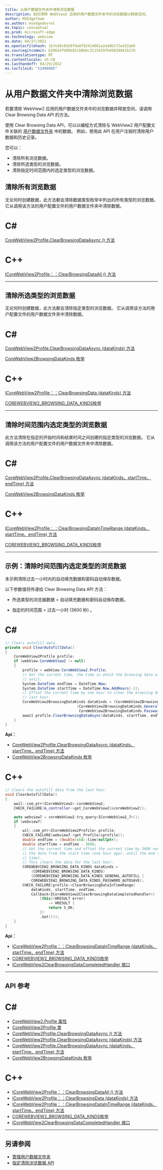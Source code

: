 ```yaml
---
title: 从用户数据文件夹中清除浏览数据
description: 如何清除 WebView2 应用的用户数据文件夹中的浏览数据以释放空间。
author: MSEdgeTeam
ms.author: msedgedevrel
ms.topic: conceptual
ms.prod: microsoft-edge
ms.technology: webview
ms.date: 04/27/2022
ms.openlocfilehash: 1b7e20c6920fda8f92414061a2ad4b172ed32a66
ms.sourcegitcommit: b2062efd99182cb0b6c3115439fb45838841b276
ms.translationtype: MT
ms.contentlocale: zh-CN
ms.lasthandoff: 04/29/2022
ms.locfileid: "12496685"
---
```

# <a name="clear-browsing-data-from-the-user-data-folder"></a>从用户数据文件夹中清除浏览数据

若要清除 WebView2 应用的用户数据文件夹中的浏览数据并释放空间，请调用 Clear Browsing Data API 的方法。

使用 Clear Browsing Data API，可以以编程方式清除与 WebView2 用户配置文件关联的 [用户数据文件夹](user-data-folder.md) 中的数据。  例如，使用此 API 在用户注销时清除用户数据和历史记录。

您可以：
*  清除所有浏览数据。
*  清除所选类型的浏览数据。
*  清除指定时间范围内的选定类型的浏览数据。


<!-- ====================================================================== -->
## <a name="clear-all-browsing-data"></a>清除所有浏览数据

无论何时创建数据，此方法都会清除数据类型枚举中列出的所有类型的浏览数据。  它从调用该方法的用户配置文件的用户数据文件夹中清除数据。


<!-- ------------------------------ -->

# [<a name="c"></a>C#](#tab/csharp)

[CoreWebView2Profile.ClearBrowsingDataAsync () 方法](/dotnet/api/microsoft.web.webview2.core.corewebview2profile.clearbrowsingdataasync#microsoft-web-webview2-core-corewebview2profile-clearbrowsingdataasync)


<!-- ------------------------------ -->

# [<a name="c"></a>C++](#tab/cpp)

[ICoreWebView2Profile：：ClearBrowsingDataAll () 方法](/microsoft-edge/webview2/reference/win32/icorewebview2experimentalprofile4#clearbrowsingdataall)


---

<!-- end of tab-set -->


<!-- ====================================================================== -->
## <a name="clear-selected-kinds-of-browsing-data"></a>清除所选类型的浏览数据

无论何时创建数据，此方法都会清除指定类型的浏览数据。  它从调用该方法的用户配置文件的用户数据文件夹中清除数据。


<!-- ------------------------------ -->

# [<a name="c"></a>C#](#tab/csharp)

[CoreWebView2Profile.ClearBrowsingDataAsync (dataKinds) 方法](/dotnet/api/microsoft.web.webview2.core.corewebview2profile.clearbrowsingdataasync#microsoft-web-webview2-core-corewebview2profile-clearbrowsingdataasync(microsoft-web-webview2-core-corewebview2browsingdatakinds))

[CoreWebView2BrowsingDataKinds 枚举](/dotnet/api/microsoft.web.webview2.core.corewebview2browsingdatakinds)


<!-- ------------------------------ -->

# [<a name="c"></a>C++](#tab/cpp)

[ICoreWebView2Profile：：ClearBrowsingData (dataKinds) 方法](/microsoft-edge/webview2/reference/win32/icorewebview2experimentalprofile4#clearbrowsingdata)

[COREWEBVIEW2_BROWSING_DATA_KINDS枚举](/microsoft-edge/webview2/reference/win32/icorewebview2experimentalcompositioncontroller4#corewebview2_browsing_data_kinds)

---

<!-- end of tab-set -->


<!-- ====================================================================== -->
## <a name="clear-selected-kinds-of-browsing-data-in-a-time-range"></a>清除时间范围内选定类型的浏览数据

此方法清除在指定的开始时间和结束时间之间创建的指定类型的浏览数据。  它从调用该方法的用户配置文件的用户数据文件夹中清除数据。


<!-- ------------------------------ -->

# [<a name="c"></a>C#](#tab/csharp)

[CoreWebView2Profile.ClearBrowsingDataAsync (dataKinds、startTime、endTime) 方法](/dotnet/api/microsoft.web.webview2.core.corewebview2profile.clearbrowsingdataasync#microsoft-web-webview2-core-corewebview2profile-clearbrowsingdataasync(microsoft-web-webview2-core-corewebview2browsingdatakinds-system-datetime-system-datetime))

[CoreWebView2BrowsingDataKinds 枚举](/dotnet/api/microsoft.web.webview2.core.corewebview2browsingdatakinds)


<!-- ------------------------------ -->

# [<a name="c"></a>C++](#tab/cpp)

[ICoreWebView2Profile：：ClearBrowsingDataInTimeRange (dataKinds、startTime、endTime) 方法](/microsoft-edge/webview2/reference/win32/icorewebview2experimentalprofile4#clearbrowsingdataintimerange)

[COREWEBVIEW2_BROWSING_DATA_KINDS枚举](/microsoft-edge/webview2/reference/win32/icorewebview2experimentalcompositioncontroller4#corewebview2_browsing_data_kinds)

---

<!-- end of tab-set -->


<!-- ====================================================================== -->
## <a name="example-clearing-selected-kinds-of-browsing-data-in-a-time-range"></a>示例：清除时间范围内选定类型的浏览数据

本示例清除过去一小时内的自动填充数据和密码自动保存数据。

以下参数值将传递给 Clear Browsing Data API 方法：

*  所选类型的浏览器数据 = 自动填充数据和密码自动保存数据。

*  指定的时间范围 = 过去一小时 (3600 秒) 。


<!-- ------------------------------ -->

# [<a name="c"></a>C#](#tab/csharp)

```csharp
// Clears autofill data.
private void ClearAutofillData()
{
    CoreWebView2Profile profile;
    if (webView.CoreWebView2 != null)
    {
        profile = webView.CoreWebView2.Profile;
        // Get the current time, the time in which the browsing data will be cleared
        // until.
        System.DateTime endTime = DateTime.Now;
        System.DateTime startTime = DateTime.Now.AddHours(-1);
        // Offset the current time by one hour to clear the browsing data from the
        // last hour.
        CoreWebView2BrowsingDataKinds dataKinds = (CoreWebView2BrowsingDataKinds)
                                 (CoreWebView2BrowsingDataKinds.GeneralAutofill | 
                                  CoreWebView2BrowsingDataKinds.PasswordAutosave);
        await profile.ClearBrowsingDataAsync(dataKinds, startTime, endTime);
    }
}
```

**Api：**

* [CoreWebView2Profile.ClearBrowsingDataAsync (dataKinds、startTime、endTime) 方法](/dotnet/api/microsoft.web.webview2.core.corewebview2profile.clearbrowsingdataasync#microsoft-web-webview2-core-corewebview2profile-clearbrowsingdataasync(microsoft-web-webview2-core-corewebview2browsingdatakinds-system-datetime-system-datetime))
* [CoreWebView2BrowsingDataKinds 枚举](/dotnet/api/microsoft.web.webview2.core.corewebview2browsingdatakinds)


<!-- ------------------------------ -->

# [<a name="c"></a>C++](#tab/cpp)

```cpp
// Clears the autofill data from the last hour.
void ClearAutofillData()
{
    wwil::com_ptr<ICoreWebView2> coreWebView2;
    CHECK_FAILURE(m_controller->get_CoreWebView2(&coreWebView2));

    auto webview7 = coreWebView2.try_query<ICoreWebView2_7>();
    if (webview7)
    {
        wil::com_ptr<ICoreWebView2Profile> profile;
        CHECK_FAILURE(webview7->get_Profile(&profile));
        double endTime = (double)std::time(nullptr);
        double startTime = endTime - 3600;
        // Get the current time and offset the current time by 3600 seconds to clear
        // the data from the start time (one hour ago), until the end time (present 
        // time).
        // This clears the data for the last hour.
        COREWEBVIEW2_BROWSING_DATA_KINDS dataKinds = 
            (COREWEBVIEW2_BROWSING_DATA_KINDS)
            (COREWEBVIEW2_BROWSING_DATA_KINDS_GENERAL_AUTOFILL |
            COREWEBVIEW2_BROWSING_DATA_KINDS_PASSWORD_AUTOSAVE);
        CHECK_FAILURE(profile->ClearBrowsingDataInTimeRange(
            dataKinds, startTime, endTime,
            Callback<ICoreWebView2ClearBrowsingDataCompletedHandler>(
                [this](HRESULT error)
                    -> HRESULT {
                    return S_OK;
                })
                .Get()));
    }
}
```

**Api：**

* [ICoreWebView2Profile：：ClearBrowsingDataInTimeRange (dataKinds、startTime、endTime) 方法](/microsoft-edge/webview2/reference/win32/icorewebview2experimentalprofile4#clearbrowsingdataintimerange)
* [COREWEBVIEW2_BROWSING_DATA_KINDS枚举](/microsoft-edge/webview2/reference/win32/icorewebview2experimentalcompositioncontroller4#corewebview2_browsing_data_kinds)
* [ICoreWebView2ClearBrowsingDataCompletedHandler 接口](/microsoft-edge/webview2/reference/win32/icorewebview2experimentalclearbrowsingdatacompletedhandler)

---

<!-- end of tab-set -->


<!-- ====================================================================== -->
## <a name="api-reference"></a>API 参考


<!-- ------------------------------ -->

# [<a name="c"></a>C#](#tab/csharp)

* [CoreWebView2.Profile 属性](/dotnet/api/microsoft.web.webview2.core.corewebview2.profile)
* [CoreWebView2Profile 类](/dotnet/api/microsoft.web.webview2.core.corewebview2profile)
* [CoreWebView2Profile.ClearBrowsingDataAsync () 方法](/dotnet/api/microsoft.web.webview2.core.corewebview2profile.clearbrowsingdataasync#microsoft-web-webview2-core-corewebview2profile-clearbrowsingdataasync)
* [CoreWebView2Profile.ClearBrowsingDataAsync (dataKinds) 方法](/dotnet/api/microsoft.web.webview2.core.corewebview2profile.clearbrowsingdataasync#microsoft-web-webview2-core-corewebview2profile-clearbrowsingdataasync(microsoft-web-webview2-core-corewebview2browsingdatakinds))
* [CoreWebView2Profile.ClearBrowsingDataAsync (dataKinds、startTime、endTime) 方法](/dotnet/api/microsoft.web.webview2.core.corewebview2profile.clearbrowsingdataasync#microsoft-web-webview2-core-corewebview2profile-clearbrowsingdataasync(microsoft-web-webview2-core-corewebview2browsingdatakinds-system-datetime-system-datetime))
* [CoreWebView2BrowsingDataKinds 枚举](/dotnet/api/microsoft.web.webview2.core.corewebview2browsingdatakinds)


<!-- ------------------------------ -->

# [<a name="c"></a>C++](#tab/cpp)

* [ICoreWebView2Profile：：ClearBrowsingDataAll () 方法](/microsoft-edge/webview2/reference/win32/icorewebview2experimentalprofile4#clearbrowsingdataall)
* [ICoreWebView2Profile：：ClearBrowsingData (dataKinds) 方法](/microsoft-edge/webview2/reference/win32/icorewebview2experimentalprofile4#clearbrowsingdata)
* [ICoreWebView2Profile：：ClearBrowsingDataInTimeRange (dataKinds、startTime、endTime) 方法](/microsoft-edge/webview2/reference/win32/icorewebview2experimentalprofile4#clearbrowsingdataintimerange)
* [COREWEBVIEW2_BROWSING_DATA_KINDS枚举](/microsoft-edge/webview2/reference/win32/icorewebview2experimentalcompositioncontroller4#corewebview2_browsing_data_kinds)
* [ICoreWebView2ClearBrowsingDataCompletedHandler 接口](/microsoft-edge/webview2/reference/win32/icorewebview2experimentalclearbrowsingdatacompletedhandler)

---

<!-- end of tab-set -->


<!-- ====================================================================== -->
## <a name="see-also"></a>另请参阅

* [管理用户数据文件夹](user-data-folder.md)
* [指定清除浏览数据 API](https://github.com/MicrosoftEdge/WebView2Feedback/blob/main/specs/ClearBrowsingData.md)
